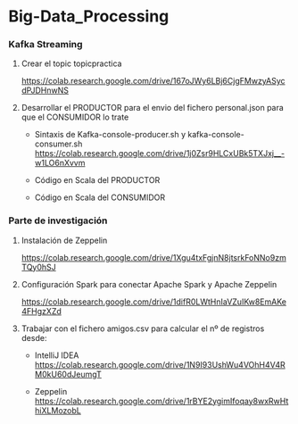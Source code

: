 # Big-Data_Processing

### Kafka Streaming

1. Crear el topic topicpractica

   https://colab.research.google.com/drive/167oJWy6LBj6CjgFMwzyASycdPJDHnwNS

2. Desarrollar el PRODUCTOR para el envio del fichero personal.json para que el CONSUMIDOR lo trate

   - Sintaxis de Kafka-console-producer.sh y kafka-console-consumer.sh
     https://colab.research.google.com/drive/1j0Zsr9HLCxUBk5TXJxj__-w1LO6nXvvm
  
   - Código en Scala del PRODUCTOR
  
   - Código en Scala del CONSUMIDOR
  

### Parte de investigación

1. Instalación de Zeppelin 

   https://colab.research.google.com/drive/1Xgu4txFgjnN8jtsrkFoNNo9zmTQy0hSJ

2. Configuración Spark para conectar Apache Spark y Apache Zeppelin

   https://colab.research.google.com/drive/1difR0LWtHnIaVZuIKw8EmAKe4FHgzXZd

3. Trabajar con el fichero amigos.csv para calcular el nº de registros desde:

   - IntelliJ IDEA https://colab.research.google.com/drive/1N9I93UshWu4VOhH4V4RM0kU60dJeumgT
   
   - Zeppelin      https://colab.research.google.com/drive/1rBYE2ygimIfoqay8wxRwHthiXLMozobL


